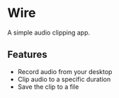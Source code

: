 # Wire

A simple audio clipping app.

## Features

- Record audio from your desktop
- Clip audio to a specific duration
- Save the clip to a file
